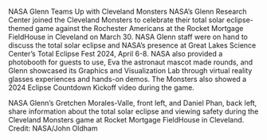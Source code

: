 NASA Glenn Teams Up with Cleveland Monsters 
 NASA’s Glenn Research Center joined the Cleveland Monsters to celebrate their total solar eclipse-themed game against the Rochester Americans at the Rocket Mortgage FieldHouse in Cleveland on March 30. NASA Glenn staff were on hand to discuss the total solar eclipse and NASA’s presence at Great Lakes Science Center’s Total Eclipse Fest 2024, April 6-8. NASA also provided a photobooth for guests to use, Eva the astronaut mascot made rounds, and Glenn showcased its Graphics and Visualization Lab through virtual reality glasses experiences and hands-on demos. The Monsters also showed a 2024 Eclipse Countdown Kickoff video during the game.

NASA Glenn’s Gretchen Morales-Valle, front left, and Daniel Phan, back left, share information about the total solar eclipse and viewing safety during the Cleveland Monsters game at Rocket Mortgage FieldHouse in Cleveland. Credit: NASA/John Oldham